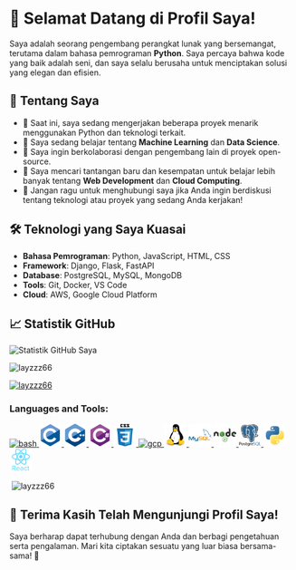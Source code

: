 # 👋 Selamat Datang di Profil Saya!

Saya adalah seorang pengembang perangkat lunak yang bersemangat, terutama dalam bahasa pemrograman **Python**. Saya percaya bahwa kode yang baik adalah seni, dan saya selalu berusaha untuk menciptakan solusi yang elegan dan efisien.

## 🚀 Tentang Saya

- 🔭 Saat ini, saya sedang mengerjakan beberapa proyek menarik menggunakan Python dan teknologi terkait.
- 🌱 Saya sedang belajar tentang **Machine Learning** dan **Data Science**.
- 👯 Saya ingin berkolaborasi dengan pengembang lain di proyek open-source.
- 🤔 Saya mencari tantangan baru dan kesempatan untuk belajar lebih banyak tentang **Web Development** dan **Cloud Computing**.
- 💬 Jangan ragu untuk menghubungi saya jika Anda ingin berdiskusi tentang teknologi atau proyek yang sedang Anda kerjakan!

## 🛠️ Teknologi yang Saya Kuasai

- **Bahasa Pemrograman**: Python, JavaScript, HTML, CSS
- **Framework**: Django, Flask, FastAPI
- **Database**: PostgreSQL, MySQL, MongoDB
- **Tools**: Git, Docker, VS Code
- **Cloud**: AWS, Google Cloud Platform

## 📈 Statistik GitHub

![Statistik GitHub Saya](https://github-readme-stats.vercel.app/api?username=Layzzz66&show_icons=true&theme=radical)

<p align="left"> <img src="https://komarev.com/ghpvc/?username=layzzz66&label=Profile%20views&color=0e75b6&style=flat" alt="layzzz66" /> </p>

<p align="left"> <a href="https://github.com/ryo-ma/github-profile-trophy"><img src="https://github-profile-trophy.vercel.app/?username=layzzz66" alt="layzzz66" /></a> </p>
<p align="left">
</p>

<h3 align="left">Languages and Tools:</h3>
<p align="left"> <a href="https://www.gnu.org/software/bash/" target="_blank" rel="noreferrer"> <img src="https://www.vectorlogo.zone/logos/gnu_bash/gnu_bash-icon.svg" alt="bash" width="40" height="40"/> </a> <a href="https://www.cprogramming.com/" target="_blank" rel="noreferrer"> <img src="https://raw.githubusercontent.com/devicons/devicon/master/icons/c/c-original.svg" alt="c" width="40" height="40"/> </a> <a href="https://www.w3schools.com/cpp/" target="_blank" rel="noreferrer"> <img src="https://raw.githubusercontent.com/devicons/devicon/master/icons/cplusplus/cplusplus-original.svg" alt="cplusplus" width="40" height="40"/> </a> <a href="https://www.w3schools.com/cs/" target="_blank" rel="noreferrer"> <img src="https://raw.githubusercontent.com/devicons/devicon/master/icons/csharp/csharp-original.svg" alt="csharp" width="40" height="40"/> </a> <a href="https://www.w3schools.com/css/" target="_blank" rel="noreferrer"> <img src="https://raw.githubusercontent.com/devicons/devicon/master/icons/css3/css3-original-wordmark.svg" alt="css3" width="40" height="40"/> </a> <a href="https://cloud.google.com" target="_blank" rel="noreferrer"> <img src="https://www.vectorlogo.zone/logos/google_cloud/google_cloud-icon.svg" alt="gcp" width="40" height="40"/> </a> <a href="https://www.linux.org/" target="_blank" rel="noreferrer"> <img src="https://raw.githubusercontent.com/devicons/devicon/master/icons/linux/linux-original.svg" alt="linux" width="40" height="40"/> </a> <a href="https://www.mysql.com/" target="_blank" rel="noreferrer"> <img src="https://raw.githubusercontent.com/devicons/devicon/master/icons/mysql/mysql-original-wordmark.svg" alt="mysql" width="40" height="40"/> </a> <a href="https://nodejs.org" target="_blank" rel="noreferrer"> <img src="https://raw.githubusercontent.com/devicons/devicon/master/icons/nodejs/nodejs-original-wordmark.svg" alt="nodejs" width="40" height="40"/> </a> <a href="https://www.postgresql.org" target="_blank" rel="noreferrer"> <img src="https://raw.githubusercontent.com/devicons/devicon/master/icons/postgresql/postgresql-original-wordmark.svg" alt="postgresql" width="40" height="40"/> </a> <a href="https://www.python.org" target="_blank" rel="noreferrer"> <img src="https://raw.githubusercontent.com/devicons/devicon/master/icons/python/python-original.svg" alt="python" width="40" height="40"/> </a> <a href="https://reactjs.org/" target="_blank" rel="noreferrer"> <img src="https://raw.githubusercontent.com/devicons/devicon/master/icons/react/react-original-wordmark.svg" alt="react" width="40" height="40"/> </a> </p>

<p>&nbsp;<img align="center" src="https://github-readme-stats.vercel.app/api?username=layzzz66&show_icons=true&locale=en" alt="layzzz66" /></p>

## 🎉 Terima Kasih Telah Mengunjungi Profil Saya!

Saya berharap dapat terhubung dengan Anda dan berbagi pengetahuan serta pengalaman. Mari kita ciptakan sesuatu yang luar biasa bersama-sama! 🚀
